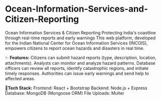 # **Ocean-Information-Services-and-Citizen-Reporting**
Ocean Information Services &amp; Citizen Reporting Protecting India's coastline through real-time reports and early warnings  This web platform, developed for the Indian National Center for Ocean Information Services (INCOIS), empowers citizens to report ocean hazards and disasters in real time.

✨ **Features:**
Citizens can submit hazard reports (type, description, location, attachments).
Analysts can monitor and analyze hazard patterns.
Database officers can review all reports, identify catastrophic regions, and initiate timely responses.
Authorities can issue early warnings and send help to affected areas.

🚀**Tech Stack:**
Frontend: React + Bootstrap
Backend: Node.js + Express
Database: MongoDB (Mongoose ORM)
File Uploads: Multer
